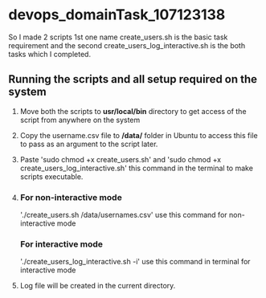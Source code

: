 # devops_domainTask_107123138

So I made 2 scripts 1st one name create_users.sh is the basic task requirement and the second create_users_log_interactive.sh is the both tasks which I completed.

## Running the scripts and all setup required on the system

1. Move both the scripts to **usr/local/bin** directory to get access of the script from anywhere on the system
2. Copy the username.csv file to **/data/** folder in Ubuntu to access this file to pass as an argument to the script later.
3. Paste 'sudo chmod +x create_users.sh' and 'sudo chmod +x create_users_log_interactive.sh' this command in the terminal to make scripts executable.

4. ### For non-interactive mode
   '\./create_users.sh /data/usernames.csv' use this command for non-interactive mode

   ### For interactive mode
   '\./create_users_log_interactive.sh -i' use this command in terminal for interactive mode

5. Log file will be created in the current directory.
